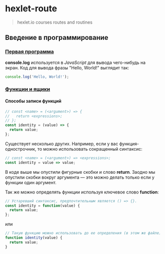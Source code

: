 # hexlet-route

> hexlet.io courses routes and routines

[//]: # (================================================================================================)
## Введение в программирование

[//]: # (------------------------------------------------------------------------------------------------)
### [Первая программа](https://ru.hexlet.io/courses/introduction_to_programming/lessons/hello/theory_unit)

**console.log** используется в _JavaScript_ для вывода чего-нибудь на экран. 
Код для вывода фразы "Hello, World!" выглядит так: 

```javascript
console.log('Hello, World!');
```

[//]: # (-------------------------------------------------------------------------------------------------)
### [Функции и ящики](https://ru.hexlet.io/courses/introduction_to_programming/lessons/functions/theory_unit)

#### Способы записи функций

```javascript
// const <name> = (<argument>) => {
//   return <expressions>;
// };
const identity = (value) => {
  return value;
};
```

Существует несколько других. Например, если у вас функция-однострочник, то можно использовать сокращенный синтаксис:

```javascript
// const <name> = (<argument>) => <expressions>;
const identity = value => value;
```

В коде выше мы опустили фигурные скобки и слово **return**. 
Заодно мы опустили скобки вокруг аргумента — это можно делать только если у функции один аргумент.

Так же можно определять функции используя ключевое слово **function**:

```javascript
// Устаревший синтаксис, предпочтительным является () => {}.
const identity = function(value) {
  return value;
};
```

или

```javascript
// Такую функцию можно использовать до ее определения (в этом же файле).
function identity(value) {
  return value;
}
```

[//]: # (-------------------------------------------------------------------------------------------------)
